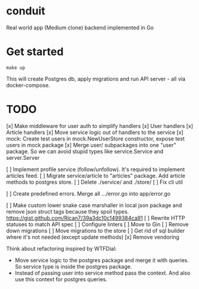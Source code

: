 # conduit

Real world app (Medium clone) backend implemented in Go

# Get started

    make up

This will create Postgres db, apply migrations and run API server - all via
docker-compose.

# TODO

[x] Make middleware for user auth to simplify handlers
    [x] User handlers
    [x] Article handlers
[x] Move service logic out of handlers to the service
[x] mock: Create test users in mock.NewUserStore constructor, expose test users
    in mock package
[x] Merge user/ subpackages into one "user" package. So we can avoid stupid
    types like service.Service and server.Server

[ ] Implement profile service (follow/unfollow). It's required to implement
    articles feed.
[ ] Migrate service/article to "articles" package. Add article methods to
    postgres store.
[ ] Delete ./service/ and ./store/
[ ] Fix cli util

[ ] Create predefined errors. Merge all .../error.go into app/error.go

[ ] Make custom lower snake case marshaller in local json package and remove
    json struct tags because they spoil types.
    https://gist.github.com/Rican7/39a3dc10c1499384ca91
[ ] Rewrite HTTP statuses to match API spec
[ ] Configure linters
[ ] Move to Gin
[ ] Remove down migrations
[ ] Move migrations to the store
[ ] Get rid of sql builder where it's not needed (except update methods)
[x] Remove vendoring

Think about refactoring inspired by WTFDial:

- Move service logic to the postgres package and merge it with queries. So
  service type is inside the postgres package.
- Instead of passing user into service method pass the context. And also use
  this context for postgres queries.
